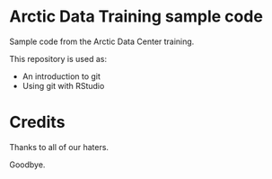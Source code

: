 # Arctic Data Training sample code
Sample code from the Arctic Data Center training.

This repository is used as:

* An introduction to git
* Using git with RStudio

# Credits  

Thanks to all of our haters.

Goodbye.